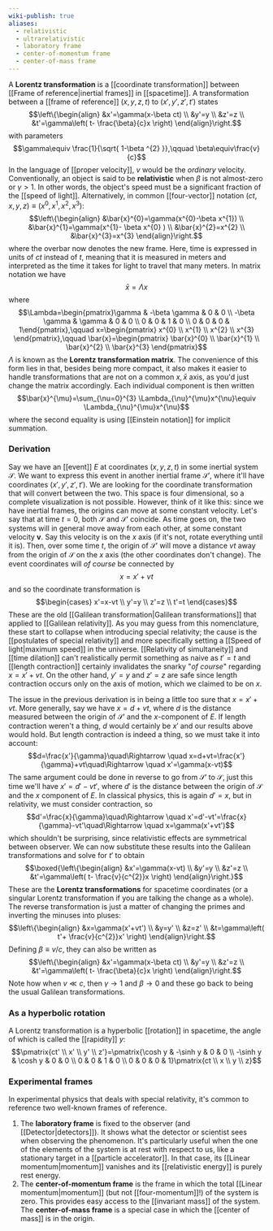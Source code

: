 ```yaml
---
wiki-publish: true
aliases:
  - relativistic
  - ultrarelativistic
  - laboratory frame
  - center-of-momentum frame
  - center-of-mass frame
---
```

A **Lorentz transformation** is a [[coordinate transformation]] between [[Frame of reference|inertial frames]] in [[spacetime]]. A transformation between a [[frame of reference]] $(x,y,z,t)$ to $(x',y',z',t')$ states
$$\left\{\begin{align}
&x'=\gamma(x-\beta ct) \\
&y'=y \\
&z'=z \\
&t'=\gamma\left( t- \frac{\beta}{c}x \right)
\end{align}\right.$$
with parameters
$$\gamma\equiv \frac{1}{\sqrt{ 1-\beta ^{2} }},\qquad \beta\equiv\frac{v}{c}$$
In the language of [[proper velocity]], $v$ would be the *ordinary* velocity. Conventionally, an object is said to be **relativistic** when $\beta$ is not almost-zero or $\gamma>1$. In other words, the object's speed must be a significant fraction of the [[speed of light]]. Alternatively, in common [[four-vector]] notation $(ct,x,y,z)\equiv(x^{0},x^{1},x^{2},x^{3})$:
$$\left\{\begin{align}
&\bar{x}^{0}=\gamma(x^{0}-\beta x^{1}) \\
&\bar{x}^{1}=\gamma(x^{1}- \beta x^{0} ) \\
&\bar{x}^{2}=x^{2} \\
&\bar{x}^{3}=x^{3}
\end{align}\right.$$
where the overbar now denotes the new frame. Here, time is expressed in units of $ct$ instead of $t$, meaning that it is measured in meters and interpreted as the time it takes for light to travel that many meters. In matrix notation we have
$$\bar{x}=\Lambda x$$
where
$$\Lambda=\begin{pmatrix}\gamma & -\beta \gamma & 0 & 0 \\ -\beta \gamma & \gamma & 0 & 0 \\ 0 & 0 & 1 & 0 \\ 0 & 0 & 0 & 1\end{pmatrix},\qquad x=\begin{pmatrix}
x^{0} \\ x^{1} \\ x^{2} \\ x^{3}
\end{pmatrix},\qquad \bar{x}=\begin{pmatrix}
\bar{x}^{0} \\ \bar{x}^{1} \\ \bar{x}^{2} \\ \bar{x}^{3}
\end{pmatrix}$$
$\Lambda$ is known as the **Lorentz transformation matrix**. The convenience of this form lies in that, besides being more compact, it also makes it easier to handle transformations that are not on a common $x,\bar{x}$ axis, as you'd just change the matrix accordingly. Each individual component is then written
$$\bar{x}^{\mu}=\sum_{\nu=0}^{3} \Lambda_{\nu}^{\mu}x^{\nu}\equiv \Lambda_{\nu}^{\mu}x^{\nu}$$
where the second equality is using [[Einstein notation]] for implicit summation.
### Derivation
Say we have an [[event]] $E$ at coordinates $(x,y,z,t)$ in some inertial system $\mathcal{S}$. We want to express this event in another inertial frame $\mathcal{S}'$, where it'll have coordinates $(x',y',z',t')$. We are looking for the coordinate transformation that will convert between the two. This space is four dimensional, so a complete visualization is not possible. However, think of it like this: since we have inertial frames, the origins can move at some constant velocity. Let's say that at time $t=0$, both $\mathcal{S}$ and $\mathcal{S}'$ coincide. As time goes on, the two systems will in general move away from each other, at some constant velocity $\mathbf{v}$. Say this velocity is on the $x$ axis (if it's not, rotate everything until it is). Then, over some time $t$, the origin of $\mathcal{S}'$ will move a distance $vt$ away from the origin of $\mathcal{S}$ on the $x$ axis (the other coordinates don't change). The event coordinates will *of course* be connected by
$$x=x'+vt$$
and so the coordinate transformation is
$$\begin{cases}
x'=x-vt \\
y'=y \\
z'=z \\
t'=t
\end{cases}$$
These are the old [[Galilean transformation|Galilean transformations]] that applied to [[Galilean relativity]]. As you may guess from this nomenclature, these start to collapse when introducing special relativity; the cause is the [[postulates of special relativity]] and more specifically setting a [[Speed of light|maximum speed]] in the universe. [[Relativity of simultaneity]] and [[time dilation]] can't realistically permit something as naive as $t'=t$ and [[length contraction]] certainly invalidates the snarky "*of course*" regarding $x=x'+vt$. On the other hand, $y'=y$ and $z'=z$ are safe since length contraction occurs only on the axis of motion, which we claimed to be on $x$.

The issue in the previous derivation is in being a little too sure that $x=x'+vt$. More generally, say we have $x=d+vt$, where $d$ is the distance measured between the origin of $\mathcal{S}'$ and the $x$-component of $E$. If length contraction weren't a thing, $d$ would certainly be $x'$ and our results above would hold. But length contraction is indeed a thing, so we must take it into account:
$$d=\frac{x'}{\gamma}\quad\Rightarrow \quad x=d+vt=\frac{x'}{\gamma}+vt\quad\Rightarrow \quad x'=\gamma(x-vt)$$
The same argument could be done in reverse to go from $\mathcal{S}'$ to $\mathcal{S}$, just this time we'll have $x'=d'-vt'$, where $d'$ is the distance between the origin of $\mathcal{S}$ and the $x$ component of $E$. In classical physics, this is again $d'=x$, but in relativity, we must consider contraction, so
$$d'=\frac{x}{\gamma}\quad\Rightarrow \quad x'=d'-vt'=\frac{x}{\gamma}-vt'\quad\Rightarrow \quad x=\gamma(x'+vt')$$
which shouldn't be surprising, since relativistic effects are symmetrical between observer. We can now substitute these results into the Galilean transformations and solve for $t'$ to obtain
$$\boxed{\left\{\begin{align}
&x'=\gamma(x-vt) \\
&y'=y \\
&z'=z \\
&t'=\gamma\left( t- \frac{v}{c^{2}}x \right)
\end{align}\right.}$$
These are the **Lorentz transformations** for spacetime coordinates (or a singular Lorentz transformation if you are talking the change as a whole). The reverse transformation is just a matter of changing the primes and inverting the minuses into pluses:
$$\left\{\begin{align}
&x=\gamma(x'+vt') \\
&y=y' \\
&z=z' \\
&t=\gamma\left( t'+ \frac{v}{c^{2}}x' \right)
\end{align}\right.$$
Defining $\beta\equiv v/c$, they can also be written as
$$\left\{\begin{align}
&x'=\gamma(x-\beta ct) \\
&y'=y \\
&z'=z \\
&t'=\gamma\left( t- \frac{\beta}{c}x \right)
\end{align}\right.$$
Note how when $v\ll c$, then $\gamma\to 1$ and $\beta\to 0$ and these go back to being the usual Galilean transformations.
### As a hyperbolic rotation
A Lorentz transformation is a hyperbolic [[rotation]] in spacetime, the angle of which is called the [[rapidity]] $y$:
$$\pmatrix{ct' \\ x' \\ y' \\ z'}=\pmatrix{\cosh y & -\sinh y & 0 & 0 \\ -\sinh y & \cosh y & 0 & 0 \\ 0 & 0 & 1 & 0 \\ 0 & 0 & 0 & 1}\pmatrix{ct \\ x \\ y \\ z}$$
### Experimental frames
In experimental physics that deals with special relativity, it's common to reference two well-known frames of reference.
1. The **laboratory frame** is fixed to the observer (and [[Detector|detectors]]). It shows what the detector or scientist sees when observing the phenomenon. It's particularly useful when the one of the elements of the system is at rest with respect to us, like a stationary target in a [[particle accelerator]]. In that case, its [[Linear momentum|momentum]] vanishes and its [[relativistic energy]] is purely rest energy.
2. The **center-of-momentum frame** is the frame in which the total [[Linear momentum|momentum]] (but not [[four-momentum]]!) of the system is zero. This provides easy access to the [[invariant mass]] of the system. The **center-of-mass frame** is a special case in which the [[center of mass]] is in the origin.